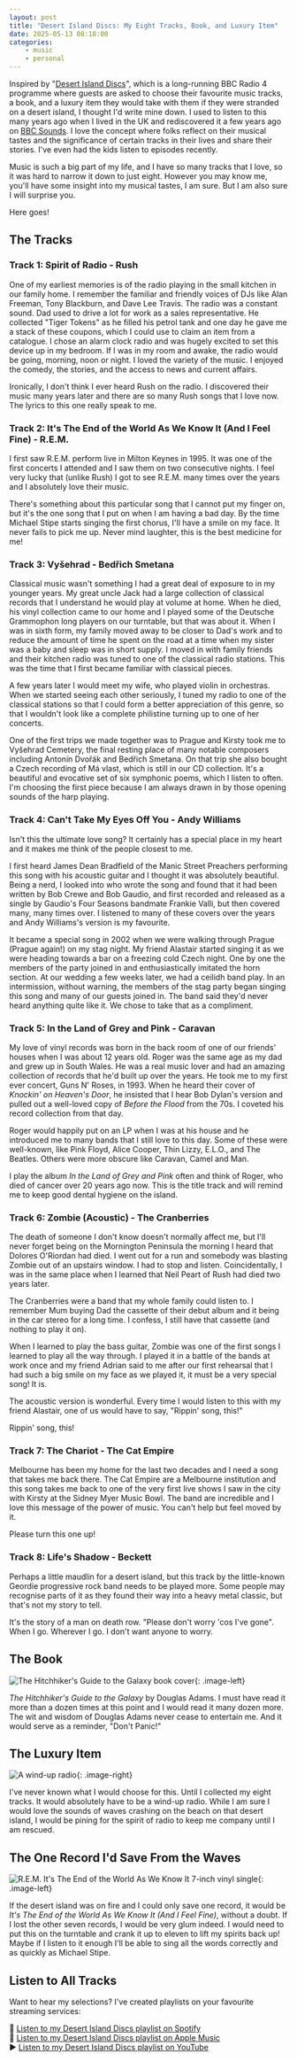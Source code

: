```yaml
---
layout: post
title: "Desert Island Discs: My Eight Tracks, Book, and Luxury Item"
date: 2025-05-13 08:18:00
categories: 
    - music
    - personal
---
```


Inspired by "[Desert Island Discs]", which is a long-running BBC Radio 4 programme where guests are asked to choose their favourite music tracks, a book, and a luxury item they would take with them if they were stranded on a desert island, I thought I'd write mine down. I used to listen to this many years ago when I lived in the UK and rediscovered it a few years ago on [BBC Sounds]. I love the concept where folks reflect on their musical tastes and the significance of certain tracks in their lives and share their stories. I've even had the kids listen to episodes recently.

Music is such a big part of my life, and I have so many tracks that I love, so it was hard to narrow it down to just eight. However you may know me, you'll have some insight into my musical tastes, I am sure. But I am also sure I will surprise you.

Here goes!

## The Tracks

### Track 1: Spirit of Radio - Rush

One of my earliest memories is of the radio playing in the small kitchen in our family home. I remember the familiar and friendly voices of DJs like Alan Freeman, Tony Blackburn, and Dave Lee Travis. The radio was a constant sound. Dad used to drive a lot for work as a sales representative. He collected "Tiger Tokens" as he filled his petrol tank and one day he gave me a stack of these coupons, which I could use to claim an item from a catalogue. I chose an alarm clock radio and was hugely excited to set this device up in my bedroom. If I was in my room and awake, the radio would be going, morning, noon or night. I loved the variety of the music. I enjoyed the comedy, the stories, and the access to news and current affairs.

Ironically, I don't think I ever heard Rush on the radio. I discovered their music many years later and there are so many Rush songs that I love now. The lyrics to this one really speak to me.

### Track 2: It's The End of the World As We Know It (And I Feel Fine) - R.E.M.

I first saw R.E.M. perform live in Milton Keynes in 1995. It was one of the first concerts I attended and I saw them on two consecutive nights. I feel very lucky that (unlike Rush) I got to see R.E.M. many times over the years and I absolutely love their music.

There's something about this particular song that I cannot put my finger on, but it's the one song that I put on when I am having a bad day. By the time Michael Stipe starts singing the first chorus, I'll have a smile on my face. It never fails to pick me up. Never mind laughter, this is the best medicine for me!

### Track 3: Vyšehrad - Bedřich Smetana

Classical music wasn't something I had a great deal of exposure to in my younger years. My great uncle Jack had a large collection of classical records that I understand he would play at volume at home. When he died, his vinyl collection came to our home and I played some of the Deutsche Grammophon long players on our turntable, but that was about it. When I was in sixth form, my family moved away to be closer to Dad's work and to reduce the amount of time he spent on the road at a time when my sister was a baby and sleep was in short supply. I moved in with family friends and their kitchen radio was tuned to one of the classical radio stations. This was the time that I first became familiar with classical pieces.

A few years later I would meet my wife, who played violin in orchestras. When we started seeing each other seriously, I tuned my radio to one of the classical stations so that I could form a better appreciation of this genre, so that I wouldn't look like a complete philistine turning up to one of her concerts.

One of the first trips we made together was to Prague and Kirsty took me to Vyšehrad Cemetery, the final resting place of many notable composers including Antonín Dvořák and Bedřich Smetana. On that trip she also bought a Czech recording of Má vlast, which is still in our CD collection. It's a beautiful and evocative set of six symphonic poems, which I listen to often. I'm choosing the first piece because I am always drawn in by those opening sounds of the harp playing.

### Track 4: Can't Take My Eyes Off You - Andy Williams

Isn't this the ultimate love song? It certainly has a special place in my heart and it makes me think of the people closest to me.

I first heard James Dean Bradfield of the Manic Street Preachers performing this song with his acoustic guitar and I thought it was absolutely beautiful. Being a nerd, I looked into who wrote the song and found that it had been written by Bob Crewe and Bob Gaudio, and first recorded and released as a single by Gaudio's Four Seasons bandmate Frankie Valli, but then covered many, many times over. I listened to many of these covers over the years and Andy Williams's version is my favourite.

It became a special song in 2002 when we were walking through Prague (Prague again!) on my stag night. My friend Alastair started singing it as we were heading towards a bar on a freezing cold Czech night. One by one the members of the party joined in and enthusiastically imitated the horn section. At our wedding a few weeks later, we had a ceilidh band play. In an intermission, without warning, the members of the stag party began singing this song and many of our guests joined in. The band said they'd never heard anything quite like it. We chose to take that as a compliment.

### Track 5: In the Land of Grey and Pink - Caravan

My love of vinyl records was born in the back room of one of our friends' houses when I was about 12 years old. Roger was the same age as my dad and grew up in South Wales. He was a real music lover and had an amazing collection of records that he'd built up over the years. He took me to my first ever concert, Guns N' Roses, in 1993. When he heard their cover of _Knockin' on Heaven's Door_, he insisted that I hear Bob Dylan's version and pulled out a well-loved copy of _Before the Flood_ from the 70s. I coveted his record collection from that day.

Roger would happily put on an LP when I was at his house and he introduced me to many bands that I still love to this day. Some of these were well-known, like Pink Floyd, Alice Cooper, Thin Lizzy, E.L.O., and The Beatles. Others were more obscure like Caravan, Camel and Man.

I play the album _In the Land of Grey and Pink_ often and think of Roger, who died of cancer over 20 years ago now. This is the title track and will remind me to keep good dental hygiene on the island.

### Track 6: Zombie (Acoustic) - The Cranberries

The death of someone I don't know doesn't normally affect me, but I'll never forget being on the Mornington Peninsula the morning I heard that Dolores O'Riordan had died. I went out for a run and somebody was blasting Zombie out of an upstairs window. I had to stop and listen. Coincidentally, I was in the same place when I learned that Neil Peart of Rush had died two years later.

The Cranberries were a band that my whole family could listen to. I remember Mum buying Dad the cassette of their debut album and it being in the car stereo for a long time. I confess, I still have that cassette (and nothing to play it on).

When I learned to play the bass guitar, Zombie was one of the first songs I learned to play all the way through. I played it in a battle of the bands at work once and my friend Adrian said to me after our first rehearsal that I had such a big smile on my face as we played it, it must be a very special song! It is.

The acoustic version is wonderful. Every time I would listen to this with my friend Alastair, one of us would have to say, "Rippin' song, this!"

Rippin' song, this!

### Track 7: The Chariot - The Cat Empire

Melbourne has been my home for the last two decades and I need a song that takes me back there. The Cat Empire are a Melbourne institution and this song takes me back to one of the very first live shows I saw in the city with Kirsty at the Sidney Myer Music Bowl. The band are incredible and I love this message of the power of music. You can't help but feel moved by it.

Please turn this one up!

### Track 8: Life's Shadow - Beckett

Perhaps a little maudlin for a desert island, but this track by the little-known Geordie progressive rock band needs to be played more. Some people may recognise parts of it as they found their way into a heavy metal classic, but that's not my story to tell.

It's the story of a man on death row. "Please don't worry 'cos I've gone". When I go. Wherever I go. I don't want anyone to worry.

## The Book

![The Hitchhiker's Guide to the Galaxy book cover][hhgg-cover]{: .image-left}

_The Hitchhiker's Guide to the Galaxy_ by Douglas Adams. I must have read it more than a dozen times at this point and I would read it many dozen more. The wit and wisdom of Douglas Adams never cease to entertain me. And it would serve as a reminder, "Don't Panic!"

## The Luxury Item

![A wind-up radio][radio-image]{: .image-right}

I've never known what I would choose for this. Until I collected my eight tracks. It would absolutely have to be a wind-up radio. While I am sure I would love the sounds of waves crashing on the beach on that desert island, I would be pining for the spirit of radio to keep me company until I am rescued.

## The One Record I'd Save From the Waves

![R.E.M. It's The End of the World As We Know It 7-inch vinyl single][rem-vinyl]{: .image-left}

If the desert island was on fire and I could only save one record, it would be _It's The End of the World As We Know It (And I Feel Fine)_, without a doubt. If I lost the other seven records, I would be very glum indeed. I would need to put this on the turntable and crank it up to eleven to lift my spirits back up! Maybe if I listen to it enough I'll be able to sing all the words correctly and as quickly as Michael Stipe.

## Listen to All Tracks

Want to hear my selections? I've created playlists on your favourite streaming services:

🎵 [Listen to my Desert Island Discs playlist on Spotify][spotify-playlist]  
🍏 [Listen to my Desert Island Discs playlist on Apple Music][apple-playlist]  
▶️ [Listen to my Desert Island Discs playlist on YouTube][youtube-playlist]

<!-- Links -->
[Desert Island Discs]: https://www.bbc.co.uk/programmes/b006qnmr "BBC Radio 4 - Desert Island Discs"
[BBC Sounds]: https://www.bbc.co.uk/sounds/category/music "Music. Radio. Podcasts."

<!-- Playlist Links -->
[spotify-playlist]: https://open.spotify.com/playlist/3pw8mua0uye2kq0UA5Odru "Pete's Desert Island Discs on Spotify"
[apple-playlist]: https://music.apple.com/au/playlist/paj-desert-island-discs-my-eight-tracks-book-and-luxury-item/pl.u-XkD03dkuyM2xL "Pete's Desert Island Discs on Apple Music"
[youtube-playlist]: https://youtube.com/playlist?list=PLP0IMAcBCtrLNvXH5qNjzBfnSfh9r5b-- "Pete's Desert Island Discs on YouTube"

<!-- Image Links -->
[hhgg-cover]: https://upload.wikimedia.org/wikipedia/en/b/bd/H2G2_UK_front_cover.jpg "The Hitchhiker's Guide to the Galaxy book cover"
[radio-image]: https://upload.wikimedia.org/wikipedia/commons/thumb/4/4d/Clockwork_Radio.JPG/330px-Clockwork_Radio.JPG "A wind-up radio"
[rem-vinyl]: https://upload.wikimedia.org/wikipedia/en/e/e2/R.E.M._-_It%27s_the_End_of_the_World_as_We_Know_It_%28And_I_Feel_Fine%29_%28United_States%29.jpg "R.E.M. vinyl single"
